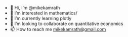 - 👋 Hi, I’m @mikekamrath
- 👀 I’m interested in mathematics/
- 🌱 I’m currently learning plotly
- 💞️ I’m looking to collaborate on quantitative economics
- 📫 How to reach me mikekamrath@gmail.com

<!---
mikekamrath/mikekamrath is a ✨ special ✨ repository because its `README.md` (this file) appears on your GitHub profile.
You can click the Preview link to take a look at your changes.
--->
